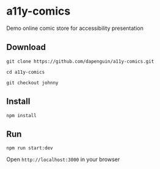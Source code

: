 # a11y-comics
Demo online comic store for accessibility presentation

## Download
`git clone https://github.com/dapenguin/a11y-comics.git`

`cd a11y-comics`

`git checkout johnny`

## Install
`npm install`

## Run
`npm run start:dev`

Open `http://localhost:3000` in your browser
